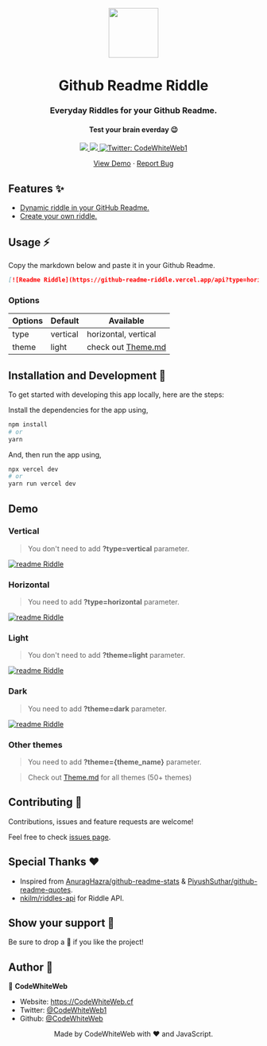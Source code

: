 <p align="center">
  <img align="center" width="100" src="https://acegif.com/wp-content/gif/thinking-emoji-30.gif" />

  <h1 align="center">Github Readme Riddle</h1>
  <h3 align="center">Everyday Riddles for your Github Readme.</h3>
  <h4 align="center">Test your brain everday 😉</h4>
</p>

<!-- Badges -->
<p align="center">
  <a href="https://github.com/CodeWhiteWeb/github-readme-riddle/issues">
    <img src="https://img.shields.io/github/issues/CodeWhiteWeb/github-readme-riddle?style=flat-square">
  </a>

  <a href="https://github.com/CodeWhiteWeb/github-readme-riddle/pulls">
    <img src="https://img.shields.io/github/issues-pr/CodeWhiteWeb/github-readme-riddle?style=flat-square">
  </a>
  
  <a href="https://twitter.com/CodeWhiteWeb1" target="_blank">
    <img alt="Twitter: CodeWhiteWeb1" src="https://img.shields.io/twitter/follow/CodeWhiteWeb1.svg?style=social" />
  </a>
</p>

<!-- Links -->
<p align="center">
  <a href="https://github-readme-riddle.vercel.app/api" target="_blank">View Demo</a>
  <span> · </span>
  <a href="https://github.com/CodeWhiteWeb/github-readme-riddle/issues" target="_blank">Report Bug</a>
</p>

## Features ✨

- [Dynamic riddle in your GitHub Readme.](#Demo)
- [Create your own riddle.](#Custom)

## Usage ⚡️

Copy the markdown below and paste it in your Github Readme.

```md
[![Readme Riddle](https://github-readme-riddle.vercel.app/api?type=horizontal&theme=dark)](https://github.com/CodeWhiteWeb/github-readme-riddle)
```

### Options

| Options | Default  | Available                       |
| ------- | -------- | --------------------------------|
| type    | vertical | horizontal, vertical            |
| theme   | light    | check out [Theme.md](./theme.md)|

## Installation and Development 🚀

To get started with developing this app locally, here are the steps:

Install the dependencies for the app using,

```sh
npm install
# or
yarn
```

And, then run the app using,

```sh
npx vercel dev
# or
yarn run vercel dev
```

## Demo

### Vertical

> You don't need to add **?type=vertical** parameter.

[![readme Riddle](https://github-readme-riddle.vercel.app/api?type=vertical)](https://github.com/CodeWhiteWeb/github-readme-riddle)

### Horizontal

> You need to add **?type=horizontal** parameter.

[![readme Riddle](https://github-readme-riddle.vercel.app/api?type=horizontal)](https://github.com/CodeWhiteWeb/github-readme-riddle)

### Light

> You don't need to add **?theme=light** parameter.

[![readme Riddle](https://github-readme-riddle.vercel.app/api?type=vertical)](https://github.com/CodeWhiteWeb/github-readme-riddle)

### Dark

> You need to add **?theme=dark** parameter.

[![readme Riddle](https://github-readme-riddle.vercel.app/api?theme=dark)](https://github.com/CodeWhiteWeb/github-readme-riddle)

### Other themes

> You need to add **?theme={theme_name}** parameter.

> Check out [Theme.md](./theme.md) for all themes (50+ themes)

## Contributing 🤝

Contributions, issues and feature requests are welcome!

Feel free to check [issues page](https://github.com/CodeWhiteWeb/github-readme-riddle/issues).

## Special Thanks ❤

- Inspired from [AnuragHazra/github-readme-stats](https://github.com/anuraghazra/github-readme-stats) & [PiyushSuthar/github-readme-quotes](https://github.com/PiyushSuthar/github-readme-quotes).
- [nkilm/riddles-api](https://github.com/nkilm/riddles-api) for Riddle API.

## Show your support 🌈

Be sure to drop a 🌟 if you like the project!

## Author 🤗

👤 **CodeWhiteWeb**

- Website: https://CodeWhiteWeb.cf
- Twitter: [@CodeWhiteWeb1](https://twitter.com/CodeWhiteWeb1)
- Github: [@CodeWhiteWeb](https://github.com/CodeWhiteWeb)

<div align="center">Made by CodeWhiteWeb with ❤ and JavaScript.</div>
